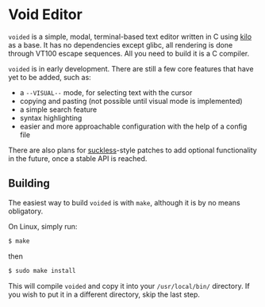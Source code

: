 # Void Editor

`voided` is a simple, modal, terminal-based text editor written in C using [kilo](https://github.com/antirez/kilo) as a base. 
It has no dependencies except glibc, all rendering is done through VT100 escape sequences.
All you need to build it is a C compiler.

`voided` is in early development. There are still a few core features that have yet to be added, such as:

+ a `--VISUAL--` mode, for selecting text with the cursor
+ copying and pasting (not possible until visual mode is implemented)
+ a simple search feature
+ syntax highlighting
+ easier and more approachable configuration with the help of a config file

There are also plans for [suckless](https://suckless.org/)-style patches to add optional functionality in the future, once a stable API is reached.

## Building

The easiest way to build `voided` is with `make`, although it is by no means obligatory.

On Linux, simply run:
```sh
$ make
```
then
```sh
$ sudo make install
```

This will compile `voided` and copy it into your `/usr/local/bin/` directory. If you wish to put it in a different directory, skip the last step.
